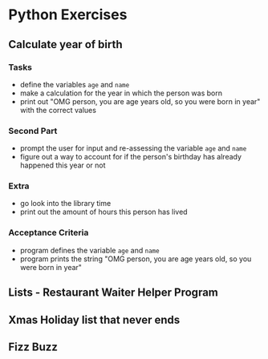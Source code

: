 # Python Exercises

## Calculate year of birth

### Tasks

- define the variables `age` and `name`
- make a calculation for the year in which the person was born
- print out "OMG person, you are age years old, so you were born in year" with the correct values

### Second Part

- prompt the user for input and re-assessing the variable `age` and `name`
- figure out a way to account for if the person's birthday has already happened this year or not

### Extra

- go look into the library time
- print out the amount of hours this person has lived

### Acceptance Criteria

- program defines the variable `age` and `name`
- program prints the string "OMG person, you are age years old, so you were born in year"

## Lists - Restaurant Waiter Helper Program

## Xmas Holiday list that never ends

## Fizz Buzz